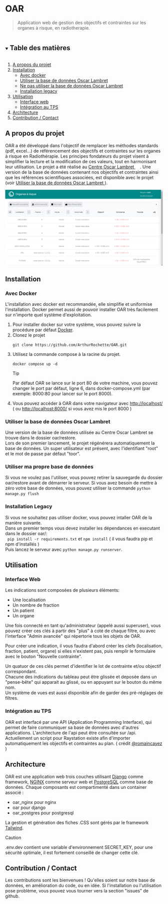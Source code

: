 # OAR
> Application web de gestion des objectifs et contraintes sur les organes à risque, en radiotherapie.


<!-- TABLE DES MATIÈRES -->
<details open="open">
  <summary><h2 style="display: inline-block">Table des matières</h2></summary>
  <ol>
    <li>
      <a href="#a-propos-du-projet">A propos du projet</a>
    </li>
    <li>
      <a href="#installation">Installation</a>
      <ul>
        <li><a href="#avec-docker">Avec docker</a></li>
        <li><a href="#utiliser-la-base-de-données-oscar-lambret">Utiliser la base de données Oscar Lambret</a></li>
        <li><a href="#utiliser-ma-propre-base-de-données">Ne pas utiliser la base de données Oscar Lambret</a></li>
        <li><a href="#installation-legacy">Installation legacy</a></li>
      </ul>
    </li>
    <li><a href="#utilisation">Utilisation</a>
      <ul>
        <li><a href="#interface-web">Interface web</a></li>
        <li>
          <a href="#intégration-au-tps">Intégration au TPS</a>
        </li>
      </ul>
    </li>
    <li><a href="#architecture">Architecture</a></li>
    <li><a href="#contribution--contact">Contribution / Contact</a></li>
  </ol>
</details>


## A propos du projet
OAR a été développé dans l'objectif de remplacer les méthodes standards (pdf, excel...) de référencement des objectifs et contraintes sur les organes à risque en Radiothérapie. Les principes fondateurs du projet visent à simplifier la lecture et la modification de ces valeurs, tout en harmonisant leur utilisation. Le projet a été réalisé au  <a href="https://www.centreoscarlambret.fr/">Centre Oscar Lambret <img src="oar/oar/static/ol_hover.png" width="15px"></a>. Une version de la base de données contenant nos objectifs et contraintes ainsi que les références scientifiques associées, est disponible avec le projet (voir <a href="#utiliser-la-base-de-données-oscar-lambret">Utiliser la base de données Oscar Lambret </a>).

<div style="display: flex; justify-content: center;">
    <img src="docs/index_exemple.png" width="1000px">
</div>

## Installation
### Avec Docker
L'installation avec docker est recommandée, elle simplifie et uniformise l'installation. Docker permet aussi de pouvoir installer OAR très facilement sur n'importe quel système d'exploitation.
<br>
<ol>
<li>
Pour installer docker sur votre système, vous pouvez suivre la procédure par défaut <a href="https://www.docker.com/"> Docker</a>.
</li>
<li>
Clonez le projet
</li>

```
git clone https://github.com/ArthurRochette/OAR.git
```

<li>
Utilisez la commande compose à la racine du projet.
</li>

```
docker compose up -d 
```

> [!TIP]
> Par défaut OAR se lance sur le port 80 de votre machine, vous pouvez changer le port par défaut, ligne 6, dans docker-compose.yml (par exemple: 8000:80 pour lancer sur le port 8000).

<li>
Vous pouvez accéder à OAR dans votre navigateur avec <a href="http://localhost/">http://localhost/</a> ( ou  <a href="http://localhost:8000/">http://localhost:8000/</a> si vous avez mis le port 8000 )
</li>
</ol>


### Utiliser la base de données Oscar Lambret
Une version de la base de données utilisée au Centre Oscar Lambret se trouve dans le dossier oar/restore.<br> Lors de son premier lancement, le projet régénérera automatiquement la base de données. Un super utilisateur est présent, avec l'identifiant "root" et le mot de passe par défaut "toor".

### Utiliser ma propre base de données 
Si vous ne voulez pas l'utiliser, vous pouvez retirer la sauvegarde du dossier oar/restore avant de démarrer le serveur. Si vous avez besoin de mettre à zéro votre base de données, vous pouvez utiliser la commande ``` python manage.py flush ```

### Installation Legacy
Si vous ne souhaitez pas utiliser docker, vous pouvez intaller OAR de la manière suivante.<br>
Dans un premier temps vous devez installer les dépendances en executant dans le dossier oar/:<br>
 ``` pip install -r requirements.txt``` et ```npm install``` ( il vous faudra pip et npm d'installés )<br>
Puis lancez le serveur avec ``` python manage.py runserver ```.

## Utilisation
### Interface Web
Les indications sont composées de plusieurs éléments:
<ul>
  <li>
    Une localisation
  </li>
  <li>
    Un nombre de fraction
  </li>
  <li>
  Un patient
  </li>
  <li>
    Un organe
  </li>
</ul>
Une fois connecté en tant qu'administrateur (appelé aussi superuser), vous pouvez créer ces clés à partir des "plus" à coté de chaque filtre,
ou avec l'interface "Admin avancée" qui répertorie tous les objets de OAR.


Pour créer une indication, il vous faudra d'abord créer les clefs (localisation, fraction, patient, organe) si elles n'existent pas, puis remplir le formulaire avec le bouton "Nouvelle contrainte".

Un quatuor de ces clés permet d'identifier le lot de contrainte et/ou objectif correspondant.<br>
Chacune des indications du tableau peut être glissée et deposée dans un "pense-bête" qui apparait au glissé, ou en appuyant sur le bouton du même nom.<br>
Un système de vues est aussi disponible afin de garder des pré-réglages de filtres. 

### Intégration au TPS
OAR est interfacé par une API (Application Programming Interface), qui permet de faire communiquer sa base de données avec d'autres applications. 
L'architecture de l'api peut être consultée sur /api.<br>
Actuellement un script pour Raystation existe afin d'importer automatiquement les objectifs et contraintes au plan. ( crédit <a href="https://github.com/romaincayez">@romaincayez</a> )

## Architecture
OAR est une application web trois couches utilisant <a href="https://www.djangoproject.com/">Django</a> comme framework, <a href="https://nginx.org/en/">NGINX</a> comme serveur web et <a href="https://www.postgresql.org/">PostgreSQL</a> comme base de données. Chaque composants est compartimenté dans un container associé : 
<ul type="">
  <li>oar_nginx pour nginx</li>
  <li>oar pour django</li>
  <li>oar_postgres pour postgresql</li>
</ul>
La gestion et génération des fiches .CSS sont gérés par le framework <a href="https://tailwindcss.com">Tailwind</a>.
<br>

> [!CAUTION]
> .env.dev contient une variable d'environnement SECRET_KEY, pour une sécurité optimale, il est fortement conseillé de changer cette clé.


## Contribution / Contact
Les contributions sont les bienvenues ! Qu'elles soient sur notre base de données, en amélioration du code, ou en idée. Si l'installation ou l'utilisation pose problème, vous pouvez vous tourner vers la section "issues" de github.
